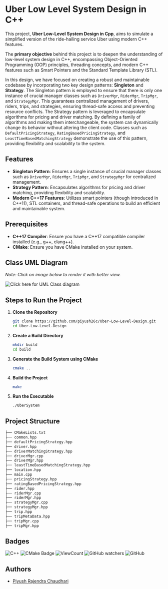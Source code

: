 # Uber Low Level System Design in C++
This project, **Uber Low-Level System Design in Cpp**, aims to simulate a simplified version of the ride-hailing service Uber using modern C++ features. 

The **primary objective** behind this project is to deepen the understanding of low-level system design in C++, encompassing Object-Oriented Programming (OOP) principles, threading concepts, and modern C++ features such as Smart Pointers and the Standard Template Library (STL).

In this design, we have focused on creating a robust and maintainable codebase by incorporating two key design patterns: **Singleton** and **Strategy**. The Singleton pattern is employed to ensure that there is only one instance of crucial manager classes such as ``DriverMgr``, ``RiderMgr``, ``TripMgr``, and ``StrategyMgr``. This guarantees centralized management of drivers, riders, trips, and strategies, ensuring thread-safe access and preventing resource conflicts. The Strategy pattern is leveraged to encapsulate algorithms for pricing and driver matching. By defining a family of algorithms and making them interchangeable, the system can dynamically change its behavior without altering the client code. Classes such as ``DefaultPricingStrategy``, ``RatingBasedPricingStrategy``, and ``LeastTimeBasedMatchingStrategy`` demonstrate the use of this pattern, providing flexibility and scalability to the system.

## Features
- **Singleton Pattern**: Ensures a single instance of crucial manager classes such as `DriverMgr`, `RiderMgr`, `TripMgr`, and `StrategyMgr` for centralized management.
- **Strategy Pattern**: Encapsulates algorithms for pricing and driver matching, providing flexibility and scalability.
- **Modern C++17 Features**: Utilizes smart pointers (though introduced in C++11), STL containers, and thread-safe operations to build an efficient and maintainable system.

## Prerequisites
- **C++17 Compiler**: Ensure you have a C++17 compatible compiler installed (e.g., g++, clang++).
- **CMake**: Ensure you have CMake installed on your system.

## Class UML Diagram

*Note: Click on image below to render it with better view.*

![Click here for UML Class diagram](https://www.planttext.com/api/plantuml/svg/lLXPRnex57xdLrXzg8O6yWEY29KRQ8EKa0Y6LlS9EJC6BCsciQbkbUR-zdeVZnT2LruO-om-vpkBpynxGc5BZsKn6E2AedO7CmGUMvpXQh-cBQHe_nKy3m3xNO1d-4JONaPVG0QBx5WmCkT5ILPNX09oW2tAjmrjhzCMD_U8mXcaSF8MDFPwU0No-lXK85_j_yxHoN3mCXXa1IG4pD0E7WiQCUvF6HG-LTWLCMZyRU8Yg5rOGSfs_u44vN_PZVZ9mfKJXWNTwN9brk8lgBs7D3kyaZ8bvv7iISmZpo6BKOfEGZ4Asc3dpXs2XAQuHCB5cBL_piBJvmjBNp6HXo7if_PnGt6XFNbcPKrnzW9Q4TYqPipiFrbDqyNo8sXalBdrOjyHmkGMxm-InnTvgkk28ukgOmaKLHwxMKxNwyN7vNmcbW_B-NQTJbTYaNv-48krNDskvdDh_U5XixANYq-QgWzALuj7lfLkrk7JPYicjDe-BBVfxNpxUVgllJjTyN_9oFMcwlbnkbchnvlfycP-TwTMy-MCFNNvKsVC_RhI-Cew0wnGCJtcgBzPLtjhLuicYjpSAQ4HC3jQOXXA7IrlfRETWigaiPM7McG2I9knnGc6d533e6BPuXorCjgz_LnadqMuiCr8WkgRjJ1W1CBKcJXz14oETKShAFQ8Mfi9Ip_9QwWpoogNJ1ooFiRU347Uyyk-WOIS0LoK3gXWAICzveK1u1U8YpwU5cAwkKZHPibaBUzjWuvDpgfxohKbGd4ZdeUEurm3TrjT54Blsmww82o1tcbxAV2EEXbmIWYSuvCEvYyRBKzq2Y9G289l8ZFQ8wfkhVBwT14LPnUHtQTuFpqIkSzkJC0SRHQvNElQvzUyfzgvRoU2pMxvOL_Scq7xvjqOfdeJRXREU_MfG9F5E0hSRxg0ObLzNirh0CIWqsFslNTs0aRvhZTXGfUAgOW6ppC6WkhWc3G5_CefCrR_k239K6Pff4lutU5-RshdMDKjWv3PMSBcMgPv24yT9d8F6xjDC5M9CXVckIhKNire9sNDnIFbTesubXC3ZP7cTdBOplRF6I-C8k5Wu42sVsBCs_lTwaT0b-cjca87kTPZ8IwxZ0ELQM3ncd6wNLH3ttMfmeUgCyndZm1b-M9mqldVGNMH8pR4bxX2xXl1QsyTPN3wTSlMESGRUd_kb4Yv-xXP3ZlGMPGGUZr1P-QAvHdh8AEeAnFH-8bUBwfTVQuEBTl9X590vZ9xYjqBUtFD6IO35QHrYJD--WHKw3_L5gq1hwk9cnOnP4JVE-k--C4xeT-Qmrqc398VVMFvbHUMSDGxLrd4krR-RZpMOv-OLzYbK14m6PYsmndanDIZwspXP36SdAIQMJx8LUiZ-881Gf1BxUmrPBlU-J7kQ_qLC9KPOe-yrZjIhjBhRvUNaUyqOTxuTuT1n08XTlfTMK3JeIP0BPkQSO9wfv2pO8lJpLjVbCD7rOgE7HeVI3kCElpUeVrSq6mYv-I0tMEgQefOBzWVA3UJVmzWYPuUC06oXR4721hO2l8Ei-dh3VEhhAlBGzEykMGlsZdWEgIY0kq4epNH_WvrPgZ_6KtlsHF_MFaT)


## Steps to Run the Project

1. **Clone the Repository**
   ```sh
   git clone https://github.com/piyush26c/Uber-Low-Level-Design.git
   cd Uber-Low-Level-Design
   ```

2. **Create a Build Directory**
   ```sh
   mkdir build
   cd build
   ```

3. **Generate the Build System using CMake**
   ```sh
   cmake ..
   ```

4. **Build the Project**
   ```sh
   make
   ```

5. **Run the Executable**
   ```sh
   ./UberSystem
   ```


## Project Structure

```sh
├── CMakeLists.txt
├── common.hpp
├── defaultPricingStrategy.hpp
├── driver.hpp
├── driverMatchingStrategy.hpp
├── driverMgr.cpp
├── driverMgr.hpp
├── leastTimeBasedMatchingStrategy.hpp
├── location.hpp
├── main.cpp
├── pricingStrategy.hpp
├── ratingBasedPricingStrategy.hpp
├── rider.hpp
├── riderMgr.cpp
├── riderMgr.hpp
├── strategyMgr.cpp
├── strategyMgr.hpp
├── trip.hpp
├── tripMetaData.hpp
├── tripMgr.cpp
├── tripMgr.hpp
```

## Badges

![C++](https://img.shields.io/badge/C++-blue.svg?style=flat&logo=c%2B%2B)
![CMake Badge](https://img.shields.io/badge/CMake-064F8C?logo=cmake&logoColor=fff&style=flat-square)
![ViewCount](https://views.whatilearened.today/views/github/piyush26c/Uber-Low-Level-Design.svg) ![GitHub watchers](https://img.shields.io/github/watchers/piyush26c/Uber-Low-Level-Design?style=flat)
![GitHub](https://img.shields.io/github/last-commit/piyush26c/Uber-Low-Level-Design?style=flat)
## Authors

- [Piyush Rajendra Chaudhari](https://github.com/piyush26c)

